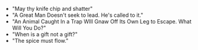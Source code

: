 * "May thy knife chip and shatter"
* "A Great Man Doesn't seek to lead. He's called to it."
* "An Animal Caught In a Trap WIll Gnaw Off Its Own Leg to Escape. What Will You Do?"
* "When is a gift not a gift?"
* "The spice must flow."
